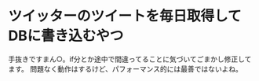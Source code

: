 # ツイッターのツイートを毎日取得してDBに書き込むやつ
手抜きですまん○。if分とか途中で間違ってることに気づいてごまかし修正してます。
問題なく動作はするけど、パフォーマンス的には最善ではないよね。
